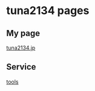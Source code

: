 # tuna2134 pages

## My page
[tuna2134.jp](https://tuna2134.jp)

## Service
[tools](https://tools.tuna2134.jp)
